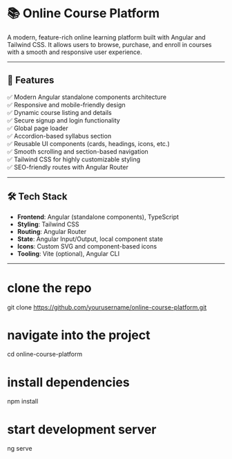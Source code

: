 # 📚 Online Course Platform

A modern, feature-rich online learning platform built with Angular and Tailwind CSS. It allows users to browse, purchase, and enroll in courses with a smooth and responsive user experience.

---

## 🚀 Features

✅ Modern Angular standalone components architecture  
✅ Responsive and mobile-friendly design  
✅ Dynamic course listing and details  
✅ Secure signup and login functionality  
✅ Global page loader  
✅ Accordion-based syllabus section  
✅ Reusable UI components (cards, headings, icons, etc.)  
✅ Smooth scrolling and section-based navigation  
✅ Tailwind CSS for highly customizable styling  
✅ SEO-friendly routes with Angular Router

---

## 🛠️ Tech Stack

- **Frontend**: Angular (standalone components), TypeScript
- **Styling**: Tailwind CSS
- **Routing**: Angular Router
- **State**: Angular Input/Output, local component state
- **Icons**: Custom SVG and component-based icons
- **Tooling**: Vite (optional), Angular CLI

---

# clone the repo

git clone https://github.com/yourusername/online-course-platform.git

# navigate into the project

cd online-course-platform

# install dependencies

npm install

# start development server

ng serve
